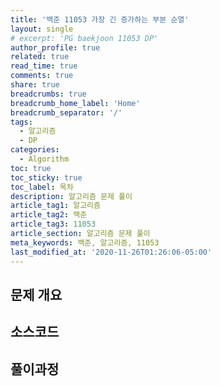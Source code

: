 ```yaml
---
title: '백준 11053 가장 긴 증가하는 부분 순열'
layout: single
# excerpt: 'PG baekjoon 11053 DP'
author_profile: true
related: true
read_time: true
comments: true
share: true
breadcrumbs: true
breadcrumb_home_label: 'Home'
breadcrumb_separator: '/'
tags:
  - 알고리즘
  - DP
categories:
  - Algorithm
toc: true
toc_sticky: true
toc_label: 목차
description: 알고리즘 문제 풀이
article_tag1: 알고리즘
article_tag2: 백준
article_tag3: 11053
article_section: 알고리즘 문제 풀이
meta_keywords: 백준, 알고리즘, 11053
last_modified_at: '2020-11-26T01:26:06-05:00'
---
```


## 문제 개요

## 소스코드

## 풀이과정

<script src="https://gist.github.com/seungyeonson/220ede0c3e0d79412ea1e07bad872ae5.js"></script>
